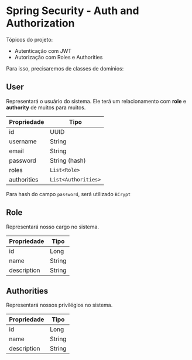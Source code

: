 # Spring Security - Auth and Authorization

Tópicos do projeto:

- Autenticação com JWT
- Autorização com Roles e Authorities

Para isso, precisaremos de classes de domínios:

## **User**

Representará o usuário do sistema. Ele terá um relacionamento com **role** e **authority** de muitos para muitos.

| Propriedade | Tipo |
| --- | --- |
| id | UUID |
| username | String |
| email | String |
| password | String (hash) |
| roles | `List<Role>` |
| authorities | `List<Authorities>` |

Para hash do campo `password`, será utilizado `BCrypt`

## Role

Representará nosso cargo no sistema. 

| Propriedade | Tipo |
| --- | --- |
| id | Long |
| name | String |
| description | String |

## Authorities

Representará nossos privilégios no sistema.

| Propriedade | Tipo |
| --- | --- |
| id | Long |
| name | String |
| description | String |

